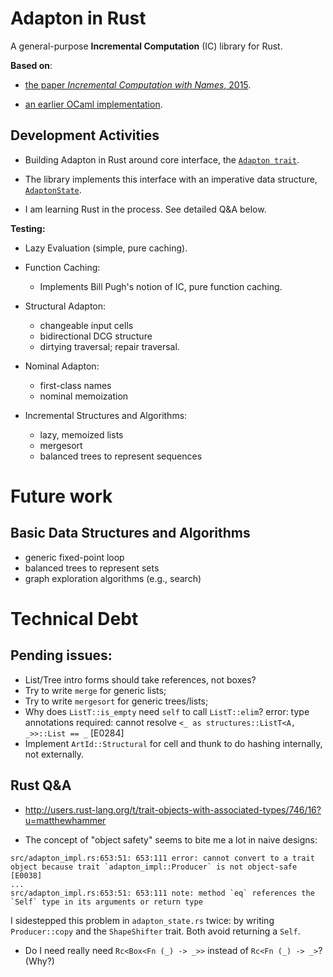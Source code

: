 Adapton in Rust
========================

A general-purpose **Incremental Computation** (IC) library for Rust.

**Based on**:

 - [the paper _Incremental Computation with Names_, 2015](http://arxiv.org/abs/1503.07792).

 - [an earlier OCaml implementation](https://github.com/plum-umd/adapton.ocaml).

Development Activities
-----------------------

 - Building Adapton in Rust around core interface, the
   [`Adapton trait`](https://github.com/plum-umd/adapton.rust/blob/master/src/adapton_sigs.rs#L7).
    
 - The library implements this interface with an imperative data structure,
   [`AdaptonState`](https://github.com/plum-umd/adapton.rust/blob/master/src/adapton_state.rs).

 - I am learning Rust in the process.  See detailed Q&A below.

**Testing:**

 - Lazy Evaluation (simple, pure caching).

 - Function Caching:
   - Implements Bill Pugh's notion of IC, pure function caching.

 - Structural Adapton:
   - changeable input cells
   - bidirectional DCG structure
   - dirtying traversal; repair traversal.

 - Nominal Adapton:
   - first-class names
   - nominal memoization

 - Incremental Structures and Algorithms:
   - lazy, memoized lists
   - mergesort
   - balanced trees to represent sequences

Future work
============

Basic Data Structures and Algorithms
-------------------------------------------
 - generic fixed-point loop
 - balanced trees to represent sets
 - graph exploration algorithms (e.g., search)


Technical Debt
================

Pending issues:
-----------------
 - List/Tree intro forms should take references, not boxes?
 - Try to write `merge` for generic lists;
 - Try to write `mergesort` for generic trees/lists;
 - Why does `ListT::is_empty` need `self` to call `ListT::elim`?
   error: type annotations required: cannot resolve `<_ as structures::ListT<A, _>>::List == _` [E0284]
 - Implement `ArtId::Structural` for cell and thunk to do hashing internally, not externally.

Rust Q&A
---------

 - http://users.rust-lang.org/t/trait-objects-with-associated-types/746/16?u=matthewhammer

 - The concept of "object safety" seems to bite me a lot in naive designs:
 
```
src/adapton_impl.rs:653:51: 653:111 error: cannot convert to a trait object because trait `adapton_impl::Producer` is not object-safe [E0038]
...
src/adapton_impl.rs:653:51: 653:111 note: method `eq` references the `Self` type in its arguments or return type
```

 I sidestepped this problem in `adapton_state.rs` twice: by writing `Producer::copy` and the `ShapeShifter` trait.  Both avoid returning a `Self`.

 - Do I need really need `Rc<Box<Fn (_) -> _>>` instead of `Rc<Fn (_) -> _>`? (Why?)

 
